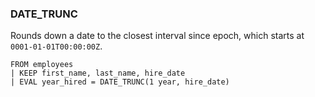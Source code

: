 <!--
This is generated by ESQL's AbstractFunctionTestCase. Do no edit it. See ../README.md for how to regenerate it.
-->

### DATE_TRUNC
Rounds down a date to the closest interval since epoch, which starts at `0001-01-01T00:00:00Z`.

```
FROM employees
| KEEP first_name, last_name, hire_date
| EVAL year_hired = DATE_TRUNC(1 year, hire_date)
```

